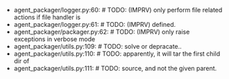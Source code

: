 - agent_packager/logger.py:60:    #  TODO: (IMPRV) only perform file related actions if file handler is
- agent_packager/logger.py:61:    #  TODO: (IMPRV) defined.
- agent_packager/packager.py:62:    #  TODO: (IMPRV) only raise exceptions in verbose mode
- agent_packager/utils.py:109:    #  TODO: solve or depracate..
- agent_packager/utils.py:110:    #  TODO: apparently, it will tar the first child dir of
- agent_packager/utils.py:111:    #  TODO: source, and not the given parent.
